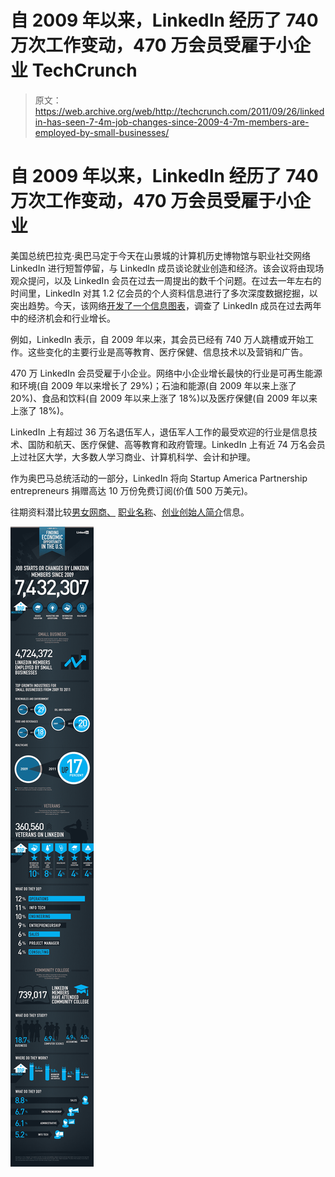 # 自 2009 年以来，LinkedIn 经历了 740 万次工作变动，470 万会员受雇于小企业 TechCrunch

> 原文：<https://web.archive.org/web/http://techcrunch.com/2011/09/26/linkedin-has-seen-7-4m-job-changes-since-2009-4-7m-members-are-employed-by-small-businesses/>

# 自 2009 年以来，LinkedIn 经历了 740 万次工作变动，470 万会员受雇于小企业

美国总统巴拉克·奥巴马定于今天在山景城的计算机历史博物馆与职业社交网络 LinkedIn 进行短暂停留，与 LinkedIn 成员谈论就业创造和经济。该会议将由现场观众提问，以及 LinkedIn 会员在过去一周提出的数千个问题。在过去一年左右的时间里，LinkedIn 对其 1.2 亿会员的个人资料信息进行了多次深度数据挖掘，以突出趋势。今天，该网络[开发了一个信息图表](https://web.archive.org/web/20230205041637/http://blog.linkedin.com/2011/09/26/startup-america/)，调查了 LinkedIn 成员在过去两年中的经济机会和行业增长。

例如，LinkedIn 表示，自 2009 年以来，其会员已经有 740 万人跳槽或开始工作。这些变化的主要行业是高等教育、医疗保健、信息技术以及营销和广告。

470 万 LinkedIn 会员受雇于小企业。网络中小企业增长最快的行业是可再生能源和环境(自 2009 年以来增长了 29%)；石油和能源(自 2009 年以来上涨了 20%)、食品和饮料(自 2009 年以来上涨了 18%)以及医疗保健(自 2009 年以来上涨了 18%)。

LinkedIn 上有超过 36 万名退伍军人，退伍军人工作的最受欢迎的行业是信息技术、国防和航天、医疗保健、高等教育和政府管理。LinkedIn 上有近 74 万名会员上过社区大学，大多数人学习商业、计算机科学、会计和护理。

作为奥巴马总统活动的一部分，LinkedIn 将向 Startup America Partnership entrepreneurs 捐赠高达 10 万份免费订阅(价值 500 万美元)。

往期资料潜比较[男女网商、](https://web.archive.org/web/20230205041637/https://techcrunch.com/2011/06/22/linkedin-men-are-more-savvy-networkers-than-women/) [职业名称](https://web.archive.org/web/20230205041637/https://techcrunch.com/2011/04/27/linkedin-takes-a-data-dive-to-examine-whats-in-a-professional-name/)、[创业创始人简介](https://web.archive.org/web/20230205041637/https://techcrunch.com/2011/09/01/linkedin-takes-a-deep-data-dive-on-startup-founder-profiles/)信息。

![](img/8f0e3de55f69a94a706031cdf79666fa.png)